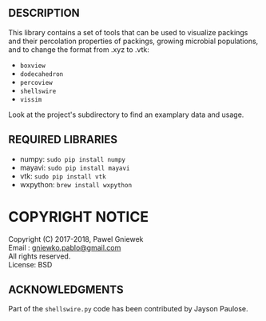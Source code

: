 ## DESCRIPTION ###

This library contains a set of tools that can be used to visualize packings and their percolation properties of packings, growing microbial populations, and to change the format from .xyz to .vtk:

* `boxview` 
* `dodecahedron` 
* `percoview`    
* `shellswire`
* `vissim` 

Look at the project's subdirectory to find an examplary data and usage.

## REQUIRED LIBRARIES ##

* numpy: `sudo pip install numpy`
* mayavi: `sudo pip install mayavi`
* vtk: `sudo pip install vtk`
* wxpython: `brew install wxpython`

COPYRIGHT NOTICE
================
Copyright (C) 2017-2018,  Pawel Gniewek  
Email  : gniewko.pablo@gmail.com  
All rights reserved.  
License: BSD

## ACKNOWLEDGMENTS ###
Part of the `shellswire.py` code has been contributed by Jayson Paulose.
